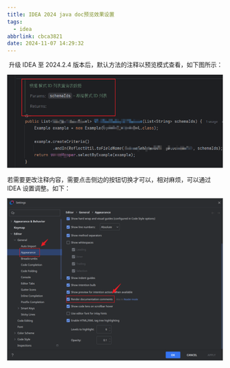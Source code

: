 ```yaml
---
title: IDEA 2024 java doc预览效果设置
tags:
  - idea
abbrlink: cbca3821
date: 2024-11-07 14:29:32
---
```


​	升级 IDEA 至 2024.2.4 版本后，默认方法的注释以预览模式查看，如下图所示：

![img](../../images/articles/idea/render.png)

 若需要更改注释内容，需要点击侧边的按钮切换才可以，相对麻烦，可以通过 IDEA 设置调整。如下：

![img](../../images/articles/idea/render-setting.png)
